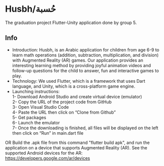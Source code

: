 # Husbh/حُسبة
The graduation project Flutter-Unity application done by group 5.
## Info
- Introduction:
Husbh, is an Arabic application for children from age 6-9 to learn math operations (addition, subtraction, multiplication, and division) with Augmented Reality (AR) games. Our application provides an interesting learning method by providing joyful animation videos and follow-up questions for the child to answer, fun and interactive games to play.
- Technology:
We used Flutter, which is a framework that uses Dart language, and Unity, which is a cross-platform game engine.
- Launching instructions:\
1- Download Android Studio and create virtual device (emulator) \
2- Copy the URL of the project code from GitHub\
3- Open Visual Studio Code\
4- Paste the URL then click on “Clone from Github”\
5- Get packages\
6- Launch the emulator\
7- Once the downloading is finished, all files will be displayed on the left then click on “Run” in main.dart file


OR
Build the .apk file from this command "flutter build apk", and run the application on a device that supports Augmented Reality (AR).
See the supported Android devices for the AR: https://developers.google.com/ar/devices
